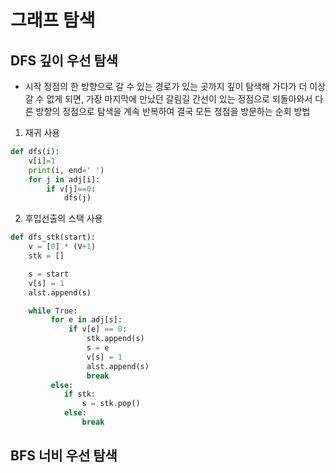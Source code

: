 # 그래프 탐색

## DFS 깊이 우선 탐색
- 시작 정점의 한 방향으로 갈 수 있는 경로가 있는 곳까지 깊이 탐색해 가다가 더 이상 갈 수 없게 되면, 가장 마지막에 만났던 갈림길 간선이 있는 정점으로 되돌아와서 다른 방향의 정점으로 탐색을 계속 반복하여 결국 모든 정점을 방문하는 순회 방법
1.  재귀 사용
```python
def dfs(i):
    v[i]=1
    print(i, end=' ')
    for j in adj[i]:
        if v[j]==0:
            dfs(j)
```
2. 후입선출의 스택 사용
```python
def dfs_stk(start):
    v = [0] * (V+1)
    stk = []

    s = start
    v[s] = 1
    alst.append(s)

    while True:
         for e in adj[s]:
             if v[e] == 0:
                 stk.append(s)
                 s = e
                 v[s] = 1
                 alst.append(s)
                 break
         else:
            if stk:
                s = stk.pop()
            else:
                break
```

## BFS 너비 우선 탐색